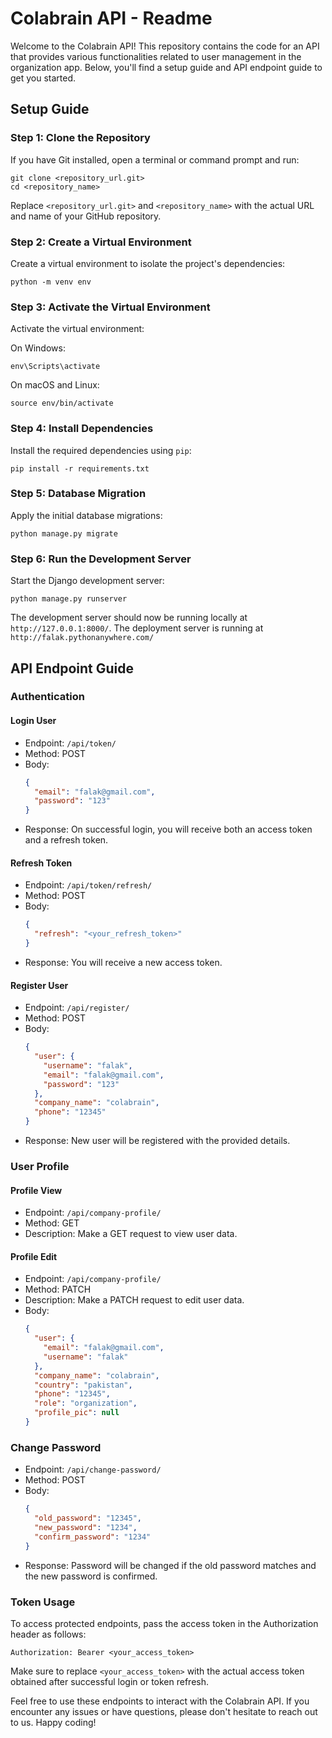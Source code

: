 # Colabrain API - Readme

Welcome to the Colabrain API! This repository contains the code for an API that provides various functionalities related to user management in the organization app. Below, you'll find a setup guide and API endpoint guide to get you started.

## Setup Guide

### Step 1: Clone the Repository

If you have Git installed, open a terminal or command prompt and run:

```
git clone <repository_url.git>
cd <repository_name>
```

Replace `<repository_url.git>` and `<repository_name>` with the actual URL and name of your GitHub repository.

### Step 2: Create a Virtual Environment

Create a virtual environment to isolate the project's dependencies:

```
python -m venv env
```

### Step 3: Activate the Virtual Environment

Activate the virtual environment:

On Windows:

```
env\Scripts\activate
```

On macOS and Linux:

```
source env/bin/activate
```

### Step 4: Install Dependencies

Install the required dependencies using `pip`:

```
pip install -r requirements.txt
```

### Step 5: Database Migration

Apply the initial database migrations:

```
python manage.py migrate
```

### Step 6: Run the Development Server

Start the Django development server:

```
python manage.py runserver
```

The development server should now be running locally at `http://127.0.0.1:8000/`.
The deployment server is running at `http://falak.pythonanywhere.com/
`

## API Endpoint Guide

### Authentication

#### Login User

- Endpoint: `/api/token/`
- Method: POST
- Body:
  ```json
  {
    "email": "falak@gmail.com",
    "password": "123"
  }
  ```
- Response: On successful login, you will receive both an access token and a refresh token.

#### Refresh Token

- Endpoint: `/api/token/refresh/`
- Method: POST
- Body:
  ```json
  {
    "refresh": "<your_refresh_token>"
  }
  ```
- Response: You will receive a new access token.

#### Register User

- Endpoint: `/api/register/`
- Method: POST
- Body:
  ```json
  {
    "user": {
      "username": "falak",
      "email": "falak@gmail.com",
      "password": "123"
    },
    "company_name": "colabrain",
    "phone": "12345"
  }
  ```
- Response: New user will be registered with the provided details.

### User Profile

#### Profile View

- Endpoint: `/api/company-profile/`
- Method: GET
- Description: Make a GET request to view user data.

#### Profile Edit

- Endpoint: `/api/company-profile/`
- Method: PATCH
- Description: Make a PATCH request to edit user data.
- Body:
  ```json
  {
    "user": {
      "email": "falak@gmail.com",
      "username": "falak"
    },
    "company_name": "colabrain",
    "country": "pakistan",
    "phone": "12345",
    "role": "organization",
    "profile_pic": null
  }
  ```

### Change Password

- Endpoint: `/api/change-password/`
- Method: POST
- Body:
  ```json
  {
    "old_password": "12345",
    "new_password": "1234",
    "confirm_password": "1234"
  }
  ```
- Response: Password will be changed if the old password matches and the new password is confirmed.

### Token Usage

To access protected endpoints, pass the access token in the Authorization header as follows:

```
Authorization: Bearer <your_access_token>
```

Make sure to replace `<your_access_token>` with the actual access token obtained after successful login or token refresh.

Feel free to use these endpoints to interact with the Colabrain API. If you encounter any issues or have questions, please don't hesitate to reach out to us. Happy coding!